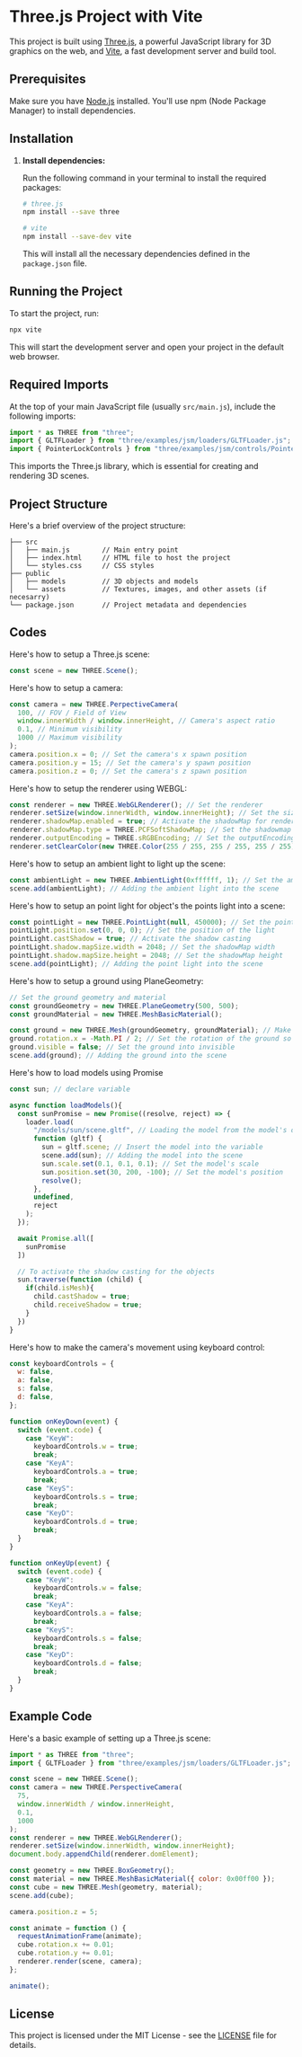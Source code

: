 # Three.js Project with Vite

This project is built using [Three.js](https://threejs.org/), a powerful JavaScript library for 3D graphics on the web, and [Vite](https://vitejs.dev/), a fast development server and build tool.

## Prerequisites

Make sure you have [Node.js](https://nodejs.org/) installed. You'll use npm (Node Package Manager) to install dependencies.

## Installation

1. **Install dependencies:**

   Run the following command in your terminal to install the required packages:

   ```bash
   # three.js
   npm install --save three

   # vite
   npm install --save-dev vite
   ```

   This will install all the necessary dependencies defined in the `package.json` file.

## Running the Project

To start the project, run:

```bash
npx vite
```

This will start the development server and open your project in the default web browser.

## Required Imports

At the top of your main JavaScript file (usually `src/main.js`), include the following imports:

```javascript
import * as THREE from "three";
import { GLTFLoader } from "three/examples/jsm/loaders/GLTFLoader.js";
import { PointerLockControls } from "three/examples/jsm/controls/PointerLockControls.js"; // Optional, but better for camera control
```

This imports the Three.js library, which is essential for creating and rendering 3D scenes.

## Project Structure

Here's a brief overview of the project structure:

```
├── src
│   ├── main.js        // Main entry point
│   ├── index.html     // HTML file to host the project
│   └── styles.css     // CSS styles
├── public
│   ├── models         // 3D objects and models
│   └── assets         // Textures, images, and other assets (if necesarry)
└── package.json       // Project metadata and dependencies
```

## Codes

Here's how to setup a Three.js scene:

```javascript
const scene = new THREE.Scene();
```

Here's how to setup a camera:

```javascript
const camera = new THREE.PerpectiveCamera(
  100, // FOV / Field of View
  window.innerWidth / window.innerHeight, // Camera's aspect ratio
  0.1, // Minimum visibility
  1000 // Maximum visibility
);
camera.position.x = 0; // Set the camera's x spawn position
camera.position.y = 15; // Set the camera's y spawn position
camera.position.z = 0; // Set the camera's z spawn position
```

Here's how to setup the renderer using WEBGL:

```javascript
const renderer = new THREE.WebGLRenderer(); // Set the renderer
renderer.setSize(window.innerWidth, window.innerHeight); // Set the size of the renderer to match the screen size
renderer.shadowMap.enabled = true; // Activate the shadowMap for rendering shadow
renderer.shadowMap.type = THREE.PCFSoftShadowMap; // Set the shadowmap into PCFSoftShadowMap for a smoother shadow
renderer.outputEncoding = THREE.sRGBEncoding; // Set the outputEncoding into sRGBEncoding
renderer.setClearColor(new THREE.Color(255 / 255, 255 / 255, 255 / 255)); // Set the renderer's background color
```

Here's how to setup an ambient light to light up the scene:

```javascript
const ambientLight = new THREE.AmbientLight(0xffffff, 1); // Set the ambient light's color and intensity
scene.add(ambientLight); // Adding the ambient light into the scene
```

Here's how to setup an point light for object's the points light into a scene:

```javascript
const pointLight = new THREE.PointLight(null, 450000); // Set the point light's color and intensity
pointLight.position.set(0, 0, 0); // Set the position of the light
pointLight.castShadow = true; // Activate the shadow casting
pointLight.shadow.mapSize.width = 2048; // Set the shadowMap width
pointLight.shadow.mapSize.height = 2048; // Set the shadowMap height
scene.add(pointLight); // Adding the point light into the scene
```

Here's how to setup a ground using PlaneGeometry:

```javascript
// Set the ground geometry and material
const groundGeometry = new THREE.PlaneGeometry(500, 500);
const groundMaterial = new THREE.MeshBasicMaterial();

const ground = new THREE.Mesh(groundGeometry, groundMaterial); // Make the ground object from the groundGeometry and groundMaterial
ground.rotation.x = -Math.PI / 2; // Set the rotation of the ground so it matches the axis
ground.visible = false; // Set the ground into invisible
scene.add(ground); // Adding the ground into the scene
```

Here's how to load models using Promise

```javascript
const sun; // declare variable

async function loadModels(){
  const sunPromise = new Promise((resolve, reject) => {
    loader.load(
      "/models/sun/scene.gltf", // Loading the model from the model's directory
      function (gltf) {
        sun = gltf.scene; // Insert the model into the variable
        scene.add(sun); // Adding the model into the scene
        sun.scale.set(0.1, 0.1, 0.1); // Set the model's scale
        sun.position.set(30, 200, -100); // Set the model's position
        resolve();
      },
      undefined,
      reject
    );
  });

  await Promise.all([
    sunPromise
  ])

  // To activate the shadow casting for the objects
  sun.traverse(function (child) {
    if(child.isMesh){
      child.castShadow = true;
      child.receiveShadow = true;
    }
  })
}
```

Here's how to make the camera's movement using keyboard control:

```javascript
const keyboardControls = {
  w: false,
  a: false,
  s: false,
  d: false,
};

function onKeyDown(event) {
  switch (event.code) {
    case "KeyW":
      keyboardControls.w = true;
      break;
    case "KeyA":
      keyboardControls.a = true;
      break;
    case "KeyS":
      keyboardControls.s = true;
      break;
    case "KeyD":
      keyboardControls.d = true;
      break;
  }
}

function onKeyUp(event) {
  switch (event.code) {
    case "KeyW":
      keyboardControls.w = false;
      break;
    case "KeyA":
      keyboardControls.a = false;
      break;
    case "KeyS":
      keyboardControls.s = false;
      break;
    case "KeyD":
      keyboardControls.d = false;
      break;
  }
}
```

## Example Code

Here's a basic example of setting up a Three.js scene:

```javascript
import * as THREE from "three";
import { GLTFLoader } from "three/examples/jsm/loaders/GLTFLoader.js";

const scene = new THREE.Scene();
const camera = new THREE.PerspectiveCamera(
  75,
  window.innerWidth / window.innerHeight,
  0.1,
  1000
);
const renderer = new THREE.WebGLRenderer();
renderer.setSize(window.innerWidth, window.innerHeight);
document.body.appendChild(renderer.domElement);

const geometry = new THREE.BoxGeometry();
const material = new THREE.MeshBasicMaterial({ color: 0x00ff00 });
const cube = new THREE.Mesh(geometry, material);
scene.add(cube);

camera.position.z = 5;

const animate = function () {
  requestAnimationFrame(animate);
  cube.rotation.x += 0.01;
  cube.rotation.y += 0.01;
  renderer.render(scene, camera);
};

animate();
```

## License

This project is licensed under the MIT License - see the [LICENSE](LICENSE) file for details.
